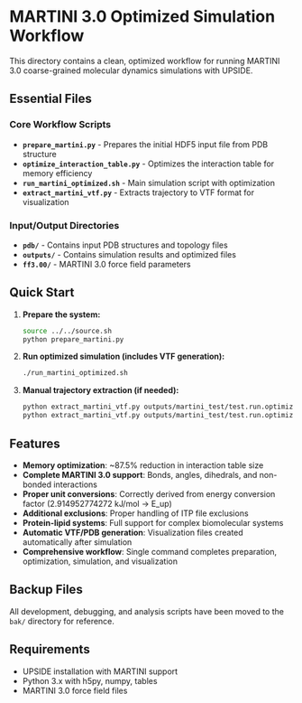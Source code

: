 # MARTINI 3.0 Optimized Simulation Workflow

This directory contains a clean, optimized workflow for running MARTINI 3.0 coarse-grained molecular dynamics simulations with UPSIDE.

## Essential Files

### Core Workflow Scripts
- **`prepare_martini.py`** - Prepares the initial HDF5 input file from PDB structure
- **`optimize_interaction_table.py`** - Optimizes the interaction table for memory efficiency
- **`run_martini_optimized.sh`** - Main simulation script with optimization
- **`extract_martini_vtf.py`** - Extracts trajectory to VTF format for visualization

### Input/Output Directories
- **`pdb/`** - Contains input PDB structures and topology files
- **`outputs/`** - Contains simulation results and optimized files
- **`ff3.00/`** - MARTINI 3.0 force field parameters

## Quick Start

1. **Prepare the system:**
   ```bash
   source ../../source.sh
   python prepare_martini.py
   ```

2. **Run optimized simulation (includes VTF generation):**
   ```bash
   ./run_martini_optimized.sh
   ```

3. **Manual trajectory extraction (if needed):**
   ```bash
   python extract_martini_vtf.py outputs/martini_test/test.run.optimized.up trajectory.vtf
   python extract_martini_vtf.py outputs/martini_test/test.run.optimized.up trajectory.pdb
   ```

## Features

- **Memory optimization**: ~87.5% reduction in interaction table size
- **Complete MARTINI 3.0 support**: Bonds, angles, dihedrals, and non-bonded interactions
- **Proper unit conversions**: Correctly derived from energy conversion factor (2.914952774272 kJ/mol → E_up)
- **Additional exclusions**: Proper handling of ITP file exclusions
- **Protein-lipid systems**: Full support for complex biomolecular systems
- **Automatic VTF/PDB generation**: Visualization files created automatically after simulation
- **Comprehensive workflow**: Single command completes preparation, optimization, simulation, and visualization

## Backup Files

All development, debugging, and analysis scripts have been moved to the `bak/` directory for reference.

## Requirements

- UPSIDE installation with MARTINI support
- Python 3.x with h5py, numpy, tables
- MARTINI 3.0 force field files

